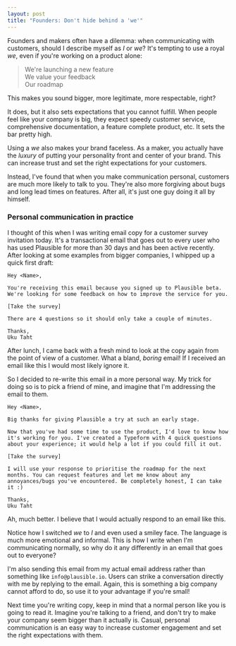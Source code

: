 ```yaml
---
layout: post
title: "Founders: Don't hide behind a 'we'"
---
```


Founders and makers often have a dilemma: when communicating with customers, should I describe myself
as _I_ or _we_? It's tempting to use a royal _we_, even if you're working on a product alone:

> We're launching a new feature<br />
> We value your feedback<br/>
> Our roadmap<br/>

This makes you sound bigger, more legitimate, more respectable, right?

It does, but it also sets expectations that you cannot fulfill. When people feel like your company is big, they expect speedy customer service, comprehensive documentation, a feature complete product, etc. It sets the bar pretty high.

Using a _we_ also makes your brand faceless. As a maker,
you actually have the _luxury_ of putting your personality
front and center of your brand. This can increase trust and set the right expectations for your customers.

Instead, I've found that when you make communication personal, customers are much more likely to talk to
you. They're also more forgiving about bugs and long lead times on features.
After all, it's just one guy doing it all by himself.

### Personal communication in practice

I thought of this when I was writing email copy for a customer survey invitation today. It's a
transactional email that goes out to every user who has used Plausible for more than 30 days
and has been active recently. After looking at some examples from bigger companies,
I whipped up a quick first draft:

```
Hey <Name>,

You're receiving this email because you signed up to Plausible beta. We're looking for some feedback on how to improve the service for you.

[Take the survey]

There are 4 questions so it should only take a couple of minutes.

Thanks,
Uku Taht
```

After lunch, I came back with a fresh mind to look at the copy again from the point of view of a customer. What a bland, _boring_ email!  If I received an email like this I would most likely ignore it.

So I decided to re-write this email in a more personal way. My trick for doing
so is to pick a friend of mine, and imagine that I'm addressing the email to them.
```
Hey <Name>,

Big thanks for giving Plausible a try at such an early stage.

Now that you've had some time to use the product, I'd love to know how it's working for you. I've created a Typeform with 4 quick questions about your experience; it would help a lot if you could fill it out.

[Take the survey]

I will use your response to prioritise the roadmap for the next months. You can request features and let me know about any annoyances/bugs you've encountered. Be completely honest, I can take it :)

Thanks,
Uku Taht
```

Ah, much better. I believe that I would actually respond to an email like this.

Notice how I switched _we_ to _I_ and even used a smiley face. The language is much more emotional and informal.
This is how I write when I'm communicating normally,
so why do it any differently in an email that goes out to everyone?

I'm also sending this email from my actual email address rather than something like `info@plausible.io`.
Users can strike a conversation directly with me by replying to the email. Again,
this is something a big company cannot afford to do, so use it to your advantage if you're small!

Next time you're writing copy, keep in mind that a normal person like you is going to read it. Imagine you're talking to a friend,
and don't try to make your company seem bigger than it actually is. Casual, personal communication is an easy way to increase customer
engagement and set the right expectations with them.
